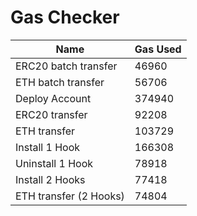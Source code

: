 # Gas Checker

| Name | Gas Used |
| ---- | -------- |
| ERC20 batch transfer | 46960 |
| ETH batch transfer | 56706 |
| Deploy Account | 374940 |
| ERC20 transfer | 92208 |
| ETH transfer | 103729 |
| Install 1 Hook | 166308 |
| Uninstall 1 Hook | 78918 |
| Install 2 Hooks | 77418 |
| ETH transfer (2 Hooks) | 74804 |
